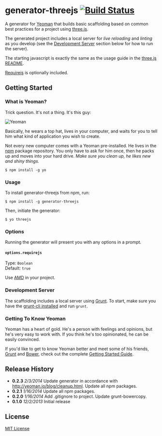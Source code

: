 # generator-threejs [![Build Status](https://secure.travis-ci.org/timmywil/generator-threejs.png?branch=master)](https://travis-ci.org/timmywil/generator-threejs)

A generator for [Yeoman](http://yeoman.io) that builds basic scaffolding based on common best practices for a project using [three.js](https://github.com/mrdoob/three.js).

The generated project includes a local server for *live reloading* and *linting* as you develop (see the [Development Server](https://github.com/timmywil/generator-threejs#development-server) section below for how to run the server).

The starting javascript is exactly the same as the usage guide in the [three.js README](https://github.com/mrdoob/three.js/blob/master/README.md).

[Requirejs](http://requirejs.org) is optionally included.


## Getting Started

### What is Yeoman?

Trick question. It's not a thing. It's this guy:

![Yeoman](http://i.imgur.com/JHaAlBJ.png)

Basically, he wears a top hat, lives in your computer, and waits for you to tell him what kind of application you wish to create.

Not every new computer comes with a Yeoman pre-installed. He lives in the [npm](https://npmjs.org) package repository. You only have to ask for him once, then he packs up and moves into your hard drive. *Make sure you clean up, he likes new and shiny things.*

```
$ npm install -g yo
```

### Usage

To install generator-threejs from npm, run:

```
$ npm install -g generator-threejs
```

Then, initiate the generator:

```
$ yo threejs
```

### Options

Running the generator will present you with any options in a prompt.

#### `options.requirejs`
Type: `Boolean`  
Default: `true`

Use [AMD](requirejs.org/docs/whyamd.html) in your project.

### Development Server

The scaffolding includes a local server using [Grunt](http://gruntjs.com). To start, make sure you have the [grunt-cli installed](http://gruntjs.com/getting-started) and run `grunt`.

### Getting To Know Yeoman

Yeoman has a heart of gold. He's a person with feelings and opinions, but he's very easy to work with. If you think he's too opinionated, he can be easily convinced.

If you'd like to get to know Yeoman better and meet some of his friends, [Grunt](http://gruntjs.com) and [Bower](http://bower.io), check out the complete [Getting Started Guide](https://github.com/yeoman/yeoman/wiki/Getting-Started).

## Release History

- **0.2.3** *2/3/2014*  Update generator in accordance with http://yeoman.io/blog/cleanup.html. Update all npm packages.
- **0.2.1** *1/16/2014*  Update all npm packages.
- **0.2.0** *1/16/2014*  Add .gitignore to project. Update grunt-bowercopy.
- **0.1.0** *12/2/2013*  Initial release

## License

[MIT License](http://en.wikipedia.org/wiki/MIT_License)
